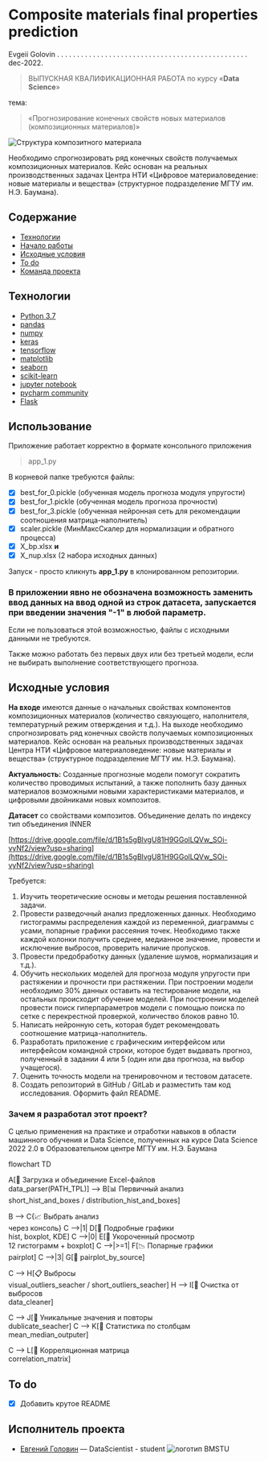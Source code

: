 # Composite materials final properties prediction

Evgeii Golovin  . . . . . . . . . . . . . . . . . . . . . . . . . . . . . . . . . . . . . . . . . . . . . . . .  dec-2022.

> ВЫПУСКНАЯ КВАЛИФИКАЦИОННАЯ РАБОТА 
>  по курсу   «**Data Science**»

тема: 
> «Прогнозирование конечных свойств новых материалов (композиционных материалов)»

![Структура композитного материала](https://upload.wikimedia.org/wikipedia/commons/thumb/1/13/Composite_3d.png/440px-Composite_3d.png)

Необходимо спрогнозировать ряд конечных свойств получаемых композиционных материалов. Кейс основан на реальных производственных задачах Центра НТИ «Цифровое материаловедение: новые материалы и вещества» (структурное подразделение МГТУ им. Н.Э. Баумана).

## Содержание
- [Технологии](#технологии)
- [Начало работы](#использование)
- [Исходные условия](#исходные-условия)
- [To do](#to-do)
- [Команда проекта](#исполнитель-проекта)

## Технологии
- [Python 3.7](https://www.python.org/downloads/release/python-370/)
- [pandas](https://www.pandas.pydata.org/)
- [numpy](https://www.numpy.org/)
- [keras](https://www.keras.io/)
- [tensorflow](https://www.tensorflow.org/)
- [matplotlib](https://www.matplotlib.org/)
- [seaborn](https://www.seaborn.pydata.org/)
- [scikit-learn](https://www.scikit-learn.org/stable/)
- [jupyter notebook](https://www.jupyter.org/)
- [pycharm community](https://www.jetbrains.com/pycharm/)
- [Flask](https://www.dashboard.render.com/)

## Использование

Приложение работает корректно в формате консольного приложения

> app_1.py

В корневой папке требуются файлы:
- [x] best_for_0.pickle (обученная модель прогноза модуля упругости)
- [x] best_for_1.pickle (обученная модель прогноза прочности)
- [x] best_for_3.pickle (обученная нейронная сеть для  рекомендации соотношения матрица-наполнитель) 
- [x] scaler.pickle (МинМаксСкалер для нормализации и обратного процесса)
- [x] X_bp.xlsx        **и**
- [x] X_nup.xlsx (2 набора исходных данных)

Запуск - просто кликнуть **app_1.py** в клонированном репозитории.

### В приложении явно не обозначена возможность заменить ввод данных на ввод одной из строк датасета, запускается при введении значения "-1" в любой параметр. 
Если не пользоваться этой возможностью, файлы с исходными данными не требуются.

Также можно работать без первых двух или без третьей модели, если не выбирать выполнение соответствующего прогноза.

## Исходные условия


**На входе** имеются данные о начальных свойствах компонентов композиционных материалов (количество связующего, наполнителя, температурный режим отверждения и т.д.). На выходе необходимо спрогнозировать ряд конечных свойств получаемых композиционных материалов. Кейс основан на реальных производственных задачах Центра НТИ «Цифровое материаловедение: новые материалы и вещества» (структурное подразделение МГТУ им. Н.Э. Баумана).

**Актуальность:** Созданные прогнозные модели помогут сократить количество проводимых испытаний, а также пополнить базу данных материалов возможными новыми характеристиками материалов, и цифровыми двойниками новых композитов.

**Датасет** со свойствами композитов. Объединение делать по индексу тип объединения INNER

[https://drive.google.com/file/d/1B1s5gBlvgU81H9GGolLQVw_SOi-vyNf2/view?usp=sharing](https://drive.google.com/file/d/1B1s5gBlvgU81H9GGolLQVw_SOi-vyNf2/view?usp=sharing)

Требуется:

 1. Изучить теоретические основы и методы решения поставленной задачи.
 2. Провести разведочный анализ предложенных данных.
			 Необходимо  гистограммы распределения каждой из переменной, диаграммы  с усами, попарные графики рассеяния точек. 
			 Необходимо также каждой колонки получить среднее, медианное значение, провести и исключение выбросов, проверить наличие пропусков.
3. Провести предобработку данных (удаление шумов, нормализация и т.д.).
4. Обучить нескольких моделей для прогноза модуля упругости при растяжении и прочности при растяжении. 
			При построении модели необходимо 30% данных оставить на тестирование модели, на остальных происходит обучение моделей.
			При построении моделей провести поиск гиперпараметров модели с помощью поиска по сетке с перекрестной проверкой, количество блоков равно 10.
5. Написать нейронную сеть, которая будет рекомендовать соотношение матрица-наполнитель.
6. Разработать приложение с графическим интерфейсом или интерфейсом командной строки, которое будет выдавать прогноз, полученный в задании 4 или 5 (один или два прогноза, на выбор учащегося).
7. Оценить точность модели на тренировочном и тестовом датасете.
8. Создать репозиторий в GitHub / GitLab и разместить там код исследования. Оформить файл README.

### Зачем я разработал этот проект?
С целью применения на практике и отработки навыков в области машинного обучения и Data Science, полученных на курсе  Data Science 2022 2.0 в Образовательном центре МГТУ им. Н.Э. Баумана

flowchart TD

A[🔁 Загрузка и объединение Excel-файлов<br/>data_parser(PATH_TPL)]
  --> B[📊 Первичный анализ<br/>short_hist_and_boxes / distribution_hist_and_boxes]

B --> C{📈 Выбрать анализ<br/>через консоль}
C -->|1| D[🔬 Подробные графики<br/>hist, boxplot, KDE]
C -->|0| E[🧾 Укороченный просмотр<br/>12 гистограмм + boxplot]
C -->|>=1| F[📉 Попарные графики<br/>pairplot]
C -->|3| G[🎯 pairplot_by_source]

C --> H[📋 Выбросы<br/>visual_outliers_seacher / short_outliers_seacher]
H --> I[🧽 Очистка от выбросов<br/>data_cleaner]

C --> J[📌 Уникальные значения и повторы<br/>dublicate_seacher]
C --> K[📎 Статистика по столбцам<br/>mean_median_outputer]

C --> L[🧮 Корреляционная матрица<br/>correlation_matrix]



## To do
- [x] Добавить крутое README

## Исполнитель проекта

- [Евгений Головин]([golovin1410@gmail.com](mailto:golovin1410@gmail.com)) — DataScientist - student
![логотип BMSTU](https://edu.bmstu.ru/local/templates/edu_bauman/images/logo_blue.png)
